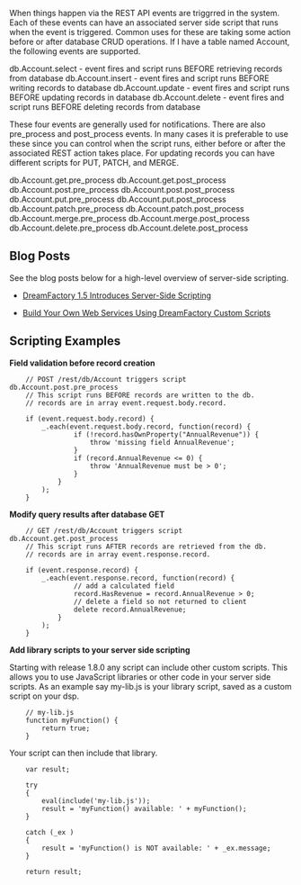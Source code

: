 When things happen via the REST API events are triggrred in the system. Each of these events can have an associated server side script that runs when the event is triggered. Common uses for these are taking some action before or after database CRUD operations. If I have a table named Account, the following events are supported.

db.Account.select - event fires and script runs BEFORE retrieving records from database
db.Account.insert - event fires and script runs BEFORE writing records to database
db.Account.update - event fires and script runs BEFORE updating records in database
db.Account.delete - event fires and script runs BEFORE deleting records from database

These four events are generally used for notifications. There are also pre_process and post_process events. In many cases it is preferable to use these since you can control when the script runs, either before or after the associated REST action takes place. For updating records you can have different scripts for PUT, PATCH, and MERGE.

db.Account.get.pre_process
db.Account.get.post_process
db.Account.post.pre_process
db.Account.post.post_process
db.Account.put.pre_process
db.Account.put.post_process
db.Account.patch.pre_process
db.Account.patch.post_process
db.Account.merge.pre_process
db.Account.merge.post_process
db.Account.delete.pre_process
db.Account.delete.post_process

## Blog Posts

See the blog posts below for a high-level overview of server-side scripting.

* [DreamFactory 1.5 Introduces Server-Side Scripting](http://blog.dreamfactory.com/dreamfactory-introduces-server-side-scripting)

* [Build Your Own Web Services Using DreamFactory Custom Scripts](http://blog.dreamfactory.com/build-your-own-web-services-using-dreamfactory-custom-scripts)

## Scripting Examples

**Field validation before record creation**

```
	// POST /rest/db/Account triggers script db.Account.post.pre_process
	// This script runs BEFORE records are written to the db.
	// records are in array event.request.body.record.
	
	if (event.request.body.record) {
    	_.each(event.request.body.record, function(record) {
            	if (!record.hasOwnProperty("AnnualRevenue")) { 
    				throw 'missing field AnnualRevenue';
				}
				if (record.AnnualRevenue <= 0) { 
    				throw 'AnnualRevenue must be > 0';
				}
        	}
    	);
	}

```
**Modify query results after database GET**

```
	// GET /rest/db/Account triggers script db.Account.get.post_process
	// This script runs AFTER records are retrieved from the db.
	// records are in array event.response.record.

	if (event.response.record) {
    	_.each(event.response.record, function(record) {
            	// add a calculated field
            	record.HasRevenue = record.AnnualRevenue > 0;
            	// delete a field so not returned to client
            	delete record.AnnualRevenue;
        	}
    	);
	}

```
**Add library scripts to your server side scripting**

Starting with release 1.8.0 any script can include other custom scripts.  This allows you to use JavaScript libraries or other code in your server side scripts. As an example say my-lib.js is your library script, saved as a custom script on your dsp.
```
    // my-lib.js
    function myFunction() {
        return true;
    }
```

Your script can then include that library.
```
    var result;
    
    try
    {
        eval(include('my-lib.js'));
        result = 'myFunction() available: ' + myFunction();
    } 

    catch (_ex )
    {
        result = 'myFunction() is NOT available: ' + _ex.message;
    }
    
    return result;
```
